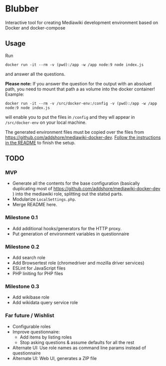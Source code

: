 # Blubber

Interactive tool for creating Mediawiki development environment based on Docker and docker-compose

## Usage
Run

    docker run -it --rm -v (pwd):/app -w /app node:9 node index.js

and answer all the questions. 

**Please note:** If you answer the question for the output with an absoluet path, you need to mount that path a as volume into the docker container! Example:

    docker run -it --rm -v /src/docker-env:/config -v (pwd):/app -w /app node:9 node index.js

will enable you to put the files in `/config` and they wll appear in `/src/docker-env` on your local machine.

The generated environment files must be copied over the files from https://github.com/addshore/mediawiki-docker-dev. [Follow the instructions in the README](https://github.com/addshore/mediawiki-docker-dev/blob/master/README.md) to finish the setup.

## TODO
### MVP
- Generate all the contents for the base configuration (basically duplicating most of https://github.com/addshore/mediawiki-docker-dev ) into the mediawiki role, splitting out the statsd parts.
- Modularize `LocalSettings.php`.
- Merge README here.

### Milestone 0.1
- Add additional hooks/generators for the HTTP proxy. 
- Put generation of environment variables in questionnaire

### Milestone 0.2
- Add search role
- Add Browsertest role (chromedriver and mozilla driver services)
- ESLint for JavaScript files
- PHP liniting for PHP files

### Milestone 0.3
- Add wikibase role
- Add wikidata query service role

### Far future / Wishlist
- Configurable roles
- Improve questionnaire:
  - Add items by listing roles
  - Stop asking questions & assume defaults for all the rest
- Alternate UI: Use role names as command line params instead of questionnaire
- Alternate UI: Web UI, generates a ZIP file
